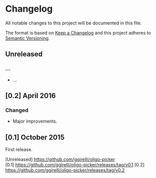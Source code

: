 # Changelog
All notable changes to this project will be documented in this file.

The format is based on [Keep a Changelog](http://keepachangelog.com/en/1.0.0/)
and this project adheres to [Semantic Versioning](http://semver.org/spec/v2.0.0.html).



## Unreleased
### ...
- ...



## [0.2] April 2016
### Changed
- Major improvements.



## [0.1] October 2015
First release.



[Unreleased] https://github.com/ggirelli/oligo-picker  
[0.1] https://github.com/ggirelli/oligo-picker/releases/tag/v0.1
[0.2] https://github.com/ggirelli/oligo-picker/releases/tag/v0.2
